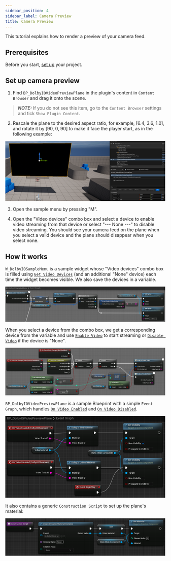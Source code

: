 ```yaml
---
sidebar_position: 4
sidebar_label: Camera Preview
title: Camera Preview
---
```


This tutorial explains how to render a preview of your camera feed.

## Prerequisites

Before you start, [set up](common-setup) your project.

## Set up camera preview

1. Find `BP_DolbyIOVideoPreviewPlane` in the plugin's content in `Content Browser` and drag it onto the scene.

> **_NOTE:_** If you do not see this item, go to the `Content Browser` settings and tick `Show Plugin Content`.

2. Rescale the plane to the desired aspect ratio, for example, [6.4, 3.6, 1.0], and rotate it by [90, 0, 90] to make it face the player start, as in the following example:

![](../../static/img/video-plane-result.png)

3. Open the sample menu by pressing "M".

4. Open the "Video devices" combo box and select a device to enable video streaming from that device or select "--- None ---" to disable video streaming. You should see your camera feed on the plane when you select a valid device and the plane should disappear when you select none.

## How it works

`W_DolbyIOSampleMenu` is a sample widget whose "Video devices" combo box is filled using [`Get Video Devices`](../blueprints/functions#dolbyio-get-video-devices) (and an additional "None" device) each time the widget becomes visible. We also save the devices in a variable.

![](../../static/img/video-plane-combobox.png)

When you select a device from the combo box, we get a corresponding device from the variable and use [`Enable Video`](../blueprints/functions#dolbyio-enable-video) to start streaming or [`Disable Video`](../blueprints/functions#dolbyio-disable-video) if the device is "None".

![](../../static/img/camera-preview-selection.png)

`BP_DolbyIOVideoPreviewPlane` is a sample Blueprint with a simple `Event Graph`, which handles [`On Video Enabled`](../blueprints/events#on-video-enabled) and [`On Video Disabled`](../blueprints/events#on-video-disabled).

![](../../static/img/camera-preview-eg.png)

It also contains a generic `Construction Script` to set up the plane's material:

![](../../static/img/video-plane-cs.png)
